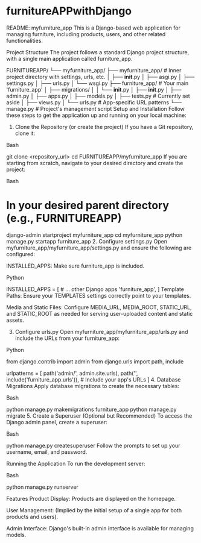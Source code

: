 # furnitureAPPwithDjango
README: myfurniture_app
This is a Django-based web application for managing furniture, including products, users, and other related functionalities.

Project Structure
The project follows a standard Django project structure, with a single main application called furniture_app.

FURNITUREAPP/
└── myfurniture_app/
    ├── myfurniture_app/      # Inner project directory with settings, urls, etc.
    │   ├── __init__.py
    │   ├── asgi.py
    │   ├── settings.py
    │   ├── urls.py
    │   └── wsgi.py
    ├── furniture_app/        # Your main 'furniture_app'
    │   ├── migrations/
    │   │   └── __init__.py
    │   ├── __init__.py
    │   ├── admin.py
    │   ├── apps.py
    │   ├── models.py
    │   ├── tests.py          # Currently set aside
    │   ├── views.py
    │   └── urls.py           # App-specific URL patterns
    └── manage.py             # Project's management script
Setup and Installation
Follow these steps to get the application up and running on your local machine:

1. Clone the Repository (or create the project)
If you have a Git repository, clone it:

Bash

git clone <repository_url>
cd FURNITUREAPP/myfurniture_app
If you are starting from scratch, navigate to your desired directory and create the project:

Bash

# In your desired parent directory (e.g., FURNITUREAPP)
django-admin startproject myfurniture_app
cd myfurniture_app
python manage.py startapp furniture_app
2. Configure settings.py
Open myfurniture_app/myfurniture_app/settings.py and ensure the following are configured:

INSTALLED_APPS: Make sure furniture_app is included.

Python

INSTALLED_APPS = [
    # ... other Django apps
    'furniture_app',
]
Template Paths: Ensure your TEMPLATES settings correctly point to your templates.

Media and Static Files: Configure MEDIA_URL, MEDIA_ROOT, STATIC_URL, and STATIC_ROOT as needed for serving user-uploaded content and static assets.

3. Configure urls.py
Open myfurniture_app/myfurniture_app/urls.py and include the URLs from your furniture_app:

Python

from django.contrib import admin
from django.urls import path, include

urlpatterns = [
    path('admin/', admin.site.urls),
    path('', include('furniture_app.urls')), # Include your app's URLs
]
4. Database Migrations
Apply database migrations to create the necessary tables:

Bash

python manage.py makemigrations furniture_app
python manage.py migrate
5. Create a Superuser (Optional but Recommended)
To access the Django admin panel, create a superuser:

Bash

python manage.py createsuperuser
Follow the prompts to set up your username, email, and password.

Running the Application
To run the development server:

Bash

python manage.py runserver

Features
Product Display: Products are displayed on the homepage.

User Management: (Implied by the initial setup of a single app for both products and users).

Admin Interface: Django's built-in admin interface is available for managing models.

